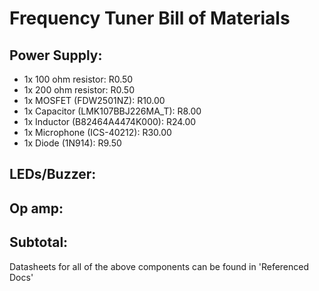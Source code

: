 # Frequency Tuner Bill of Materials 

## Power Supply:
- 1x 100 ohm resistor: R0.50  
- 1x 200 ohm resistor: R0.50 
- 1x MOSFET (FDW2501NZ): R10.00
- 1x Capacitor (LMK107BBJ226MA_T): R8.00
- 1x Inductor (B82464A4474K000): R24.00
- 1x Microphone (ICS-40212): R30.00
- 1x Diode (1N914): R9.50

## LEDs/Buzzer:

## Op amp:

## Subtotal: 

Datasheets for all of the above components can be found in 'Referenced Docs'
